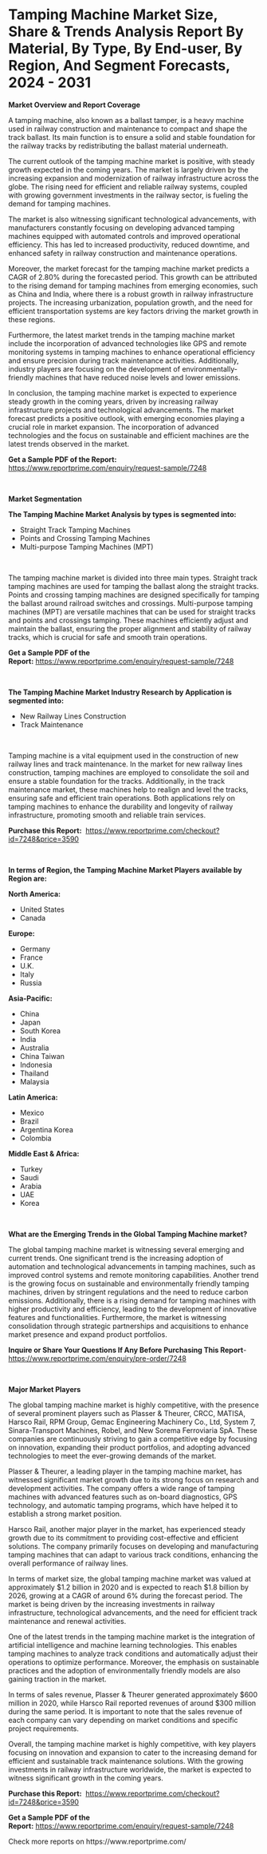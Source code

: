 <p><h1>Tamping Machine Market Size, Share & Trends Analysis Report By Material, By Type, By End-user, By Region, And Segment Forecasts, 2024 - 2031</h1></p><p><strong>Market Overview and Report Coverage</strong></p>
<p><p>A tamping machine, also known as a ballast tamper, is a heavy machine used in railway construction and maintenance to compact and shape the track ballast. Its main function is to ensure a solid and stable foundation for the railway tracks by redistributing the ballast material underneath.</p><p>The current outlook of the tamping machine market is positive, with steady growth expected in the coming years. The market is largely driven by the increasing expansion and modernization of railway infrastructure across the globe. The rising need for efficient and reliable railway systems, coupled with growing government investments in the railway sector, is fueling the demand for tamping machines.</p><p>The market is also witnessing significant technological advancements, with manufacturers constantly focusing on developing advanced tamping machines equipped with automated controls and improved operational efficiency. This has led to increased productivity, reduced downtime, and enhanced safety in railway construction and maintenance operations.</p><p>Moreover, the market forecast for the tamping machine market predicts a CAGR of 2.80% during the forecasted period. This growth can be attributed to the rising demand for tamping machines from emerging economies, such as China and India, where there is a robust growth in railway infrastructure projects. The increasing urbanization, population growth, and the need for efficient transportation systems are key factors driving the market growth in these regions.</p><p>Furthermore, the latest market trends in the tamping machine market include the incorporation of advanced technologies like GPS and remote monitoring systems in tamping machines to enhance operational efficiency and ensure precision during track maintenance activities. Additionally, industry players are focusing on the development of environmentally-friendly machines that have reduced noise levels and lower emissions.</p><p>In conclusion, the tamping machine market is expected to experience steady growth in the coming years, driven by increasing railway infrastructure projects and technological advancements. The market forecast predicts a positive outlook, with emerging economies playing a crucial role in market expansion. The incorporation of advanced technologies and the focus on sustainable and efficient machines are the latest trends observed in the market.</p></p>
<p><strong>Get a Sample PDF of the Report:</strong> <a href="https://www.reportprime.com/enquiry/request-sample/7248">https://www.reportprime.com/enquiry/request-sample/7248</a></p>
<p>&nbsp;</p>
<p><strong>Market Segmentation</strong></p>
<p><strong>The Tamping Machine Market Analysis by types is segmented into:</strong></p>
<p><ul><li>Straight Track Tamping Machines</li><li>Points and Crossing Tamping Machines</li><li>Multi-purpose Tamping Machines (MPT)</li></ul></p>
<p>&nbsp;</p>
<p><p>The tamping machine market is divided into three main types. Straight track tamping machines are used for tamping the ballast along the straight tracks. Points and crossing tamping machines are designed specifically for tamping the ballast around railroad switches and crossings. Multi-purpose tamping machines (MPT) are versatile machines that can be used for straight tracks and points and crossings tamping. These machines efficiently adjust and maintain the ballast, ensuring the proper alignment and stability of railway tracks, which is crucial for safe and smooth train operations.</p></p>
<p><strong>Get a Sample PDF of the Report:</strong>&nbsp;<a href="https://www.reportprime.com/enquiry/request-sample/7248">https://www.reportprime.com/enquiry/request-sample/7248</a></p>
<p>&nbsp;</p>
<p><strong>The Tamping Machine Market Industry Research by Application is segmented into:</strong></p>
<p><ul><li>New Railway Lines Construction</li><li>Track Maintenance</li></ul></p>
<p>&nbsp;</p>
<p><p>Tamping machine is a vital equipment used in the construction of new railway lines and track maintenance. In the market for new railway lines construction, tamping machines are employed to consolidate the soil and ensure a stable foundation for the tracks. Additionally, in the track maintenance market, these machines help to realign and level the tracks, ensuring safe and efficient train operations. Both applications rely on tamping machines to enhance the durability and longevity of railway infrastructure, promoting smooth and reliable train services.</p></p>
<p><strong>Purchase this Report:</strong>&nbsp; <a href="https://www.reportprime.com/checkout?id=7248&price=3590">https://www.reportprime.com/checkout?id=7248&price=3590</a></p>
<p>&nbsp;</p>
<p><strong>In terms of Region, the Tamping Machine Market Players available by Region are:</strong></p>
<p>
    <p> <strong> North America: </strong>
        <ul>
            <li>United States</li>
            <li>Canada</li>
        </ul>
        </p> 
    <p> <strong> Europe: </strong>
        <ul>
            <li>Germany</li>
            <li>France</li>
            <li>U.K.</li>
            <li>Italy</li>
            <li>Russia</li>
        </ul>
        </p> 
    <p> <strong> Asia-Pacific: </strong>
        <ul>
            <li>China</li>
            <li>Japan</li>
            <li>South Korea</li>
            <li>India</li>
            <li>Australia</li>
            <li>China Taiwan</li>
            <li>Indonesia</li>
            <li>Thailand</li>
            <li>Malaysia</li>
        </ul>
        </p> 
    <p> <strong> Latin America: </strong>
        <ul>
            <li>Mexico</li>
            <li>Brazil</li>
            <li>Argentina Korea</li>
            <li>Colombia</li>
        </ul>
        </p> 
    <p> <strong> Middle East & Africa: </strong>
        <ul>
            <li>Turkey</li>
            <li>Saudi</li>
            <li>Arabia</li>
            <li>UAE</li>
            <li>Korea</li>
        </ul>
    </p>
    </p>
<p>&nbsp;</p>
<p><strong>What are the Emerging Trends in the Global Tamping Machine market?</strong></p>
<p><p>The global tamping machine market is witnessing several emerging and current trends. One significant trend is the increasing adoption of automation and technological advancements in tamping machines, such as improved control systems and remote monitoring capabilities. Another trend is the growing focus on sustainable and environmentally friendly tamping machines, driven by stringent regulations and the need to reduce carbon emissions. Additionally, there is a rising demand for tamping machines with higher productivity and efficiency, leading to the development of innovative features and functionalities. Furthermore, the market is witnessing consolidation through strategic partnerships and acquisitions to enhance market presence and expand product portfolios.</p></p>
<p><strong>Inquire or Share Your Questions If Any Before Purchasing This Report</strong>- <a href="https://www.reportprime.com/enquiry/pre-order/7248">https://www.reportprime.com/enquiry/pre-order/7248</a></p>
<p>&nbsp;</p>
<p><strong>Major Market Players</strong></p>
<p><p>The global tamping machine market is highly competitive, with the presence of several prominent players such as Plasser & Theurer, CRCC, MATISA, Harsco Rail, RPM Group, Gemac Engineering Machinery Co., Ltd, System 7, Sinara-Transport Machines, Robel, and New Sorema Ferroviaria SpA. These companies are continuously striving to gain a competitive edge by focusing on innovation, expanding their product portfolios, and adopting advanced technologies to meet the ever-growing demands of the market.</p><p>Plasser & Theurer, a leading player in the tamping machine market, has witnessed significant market growth due to its strong focus on research and development activities. The company offers a wide range of tamping machines with advanced features such as on-board diagnostics, GPS technology, and automatic tamping programs, which have helped it to establish a strong market position.</p><p>Harsco Rail, another major player in the market, has experienced steady growth due to its commitment to providing cost-effective and efficient solutions. The company primarily focuses on developing and manufacturing tamping machines that can adapt to various track conditions, enhancing the overall performance of railway lines.</p><p>In terms of market size, the global tamping machine market was valued at approximately $1.2 billion in 2020 and is expected to reach $1.8 billion by 2026, growing at a CAGR of around 6% during the forecast period. The market is being driven by the increasing investments in railway infrastructure, technological advancements, and the need for efficient track maintenance and renewal activities.</p><p>One of the latest trends in the tamping machine market is the integration of artificial intelligence and machine learning technologies. This enables tamping machines to analyze track conditions and automatically adjust their operations to optimize performance. Moreover, the emphasis on sustainable practices and the adoption of environmentally friendly models are also gaining traction in the market.</p><p>In terms of sales revenue, Plasser & Theurer generated approximately $600 million in 2020, while Harsco Rail reported revenues of around $300 million during the same period. It is important to note that the sales revenue of each company can vary depending on market conditions and specific project requirements.</p><p>Overall, the tamping machine market is highly competitive, with key players focusing on innovation and expansion to cater to the increasing demand for efficient and sustainable track maintenance solutions. With the growing investments in railway infrastructure worldwide, the market is expected to witness significant growth in the coming years.</p></p>
<p><strong>Purchase this Report:</strong>&nbsp;&nbsp;<a href="https://www.reportprime.com/checkout?id=7248&price=3590">https://www.reportprime.com/checkout?id=7248&price=3590</a></p>
<p></p>
<p><strong>Get a Sample PDF of the Report:</strong>&nbsp;<a href="https://www.reportprime.com/enquiry/request-sample/7248">https://www.reportprime.com/enquiry/request-sample/7248</a></p>
<p>Check more reports on https://www.reportprime.com/</p>